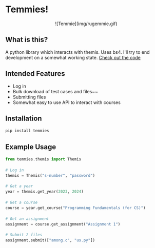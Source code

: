 # Temmies!
<center>![Temmie](img/rugemmie.gif)</center>


## What is this?
A python library which interacts with themis. Uses bs4. I'll try to end development on a somewhat working state. [Check out the code](https://github.com/Code-For-Groningen/temmies)

## Intended Features
* Log in
* Bulk download of test cases and files~~
* Submitting files
* Somewhat easy to use API to interact with courses

## Installation
```bash
pip install temmies
```

## Example Usage
```python
from temmies.themis import Themis

# Log in
themis = Themis("s-number", "password")

# Get a year
year = themis.get_year(2023, 2024)

# Get a course
course = year.get_course("Programming Fundamentals (for CS)")

# Get an assignment
assignment = course.get_assignment("Assignment 1")

# Submit 2 files
assignment.submit(["among.c", "us.py"])
```



